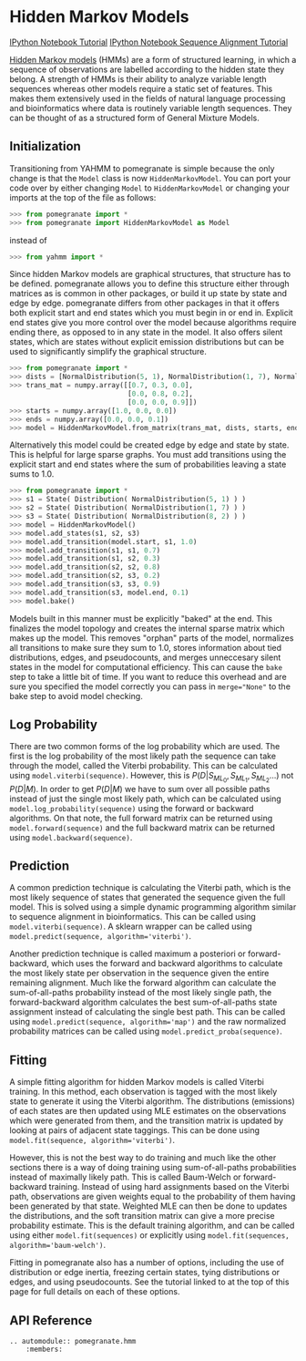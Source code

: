 Hidden Markov Models
====================

[IPython Notebook Tutorial](https://github.com/jmschrei/pomegranate/blob/master/tutorials/Tutorial_3_Hidden_Markov_Models.ipynb)
[IPython Notebook Sequence Alignment Tutorial](http://nbviewer.ipython.org/github/jmschrei/yahmm/blob/master/examples/Global%20Sequence%20Alignment.ipynb)

[Hidden Markov models](http://en.wikipedia.org/wiki/Hidden_Markov_model) (HMMs) are a form of structured learning, in which a sequence of observations are labelled according to the hidden state they belong. A strength of HMMs is their ability to analyze variable length sequences whereas other models require a static set of features. This makes them extensively used in the fields of natural language processing and bioinformatics where data is routinely variable length sequences. They can be thought of as a structured form of General Mixture Models. 

Initialization
--------------

Transitioning from YAHMM to pomegranate is simple because the only change is that the `Model` class is now `HiddenMarkovModel`. You can port your code over by either changing `Model` to `HiddenMarkovModel` or changing your imports at the top of the file as follows:

```python
>>> from pomegranate import *
>>> from pomegranate import HiddenMarkovModel as Model
```

instead of

```python
>>> from yahmm import *
```

Since hidden Markov models are graphical structures, that structure has to be defined. pomegranate allows you to define this structure either through matrices as is common in other packages, or build it up state by state and edge by edge. pomegranate differs from other packages in that it offers both explicit start and end states which you must begin in or end in. Explicit end states give you more control over the model because algorithms require ending there, as opposed to in any state in the model. It also offers silent states, which are states without explicit emission distributions but can be used to significantly simplify the graphical structure. 

```python
>>> from pomegranate import *
>>> dists = [NormalDistribution(5, 1), NormalDistribution(1, 7), NormalDistribution(8,2)]
>>> trans_mat = numpy.array([[0.7, 0.3, 0.0],
                             [0.0, 0.8, 0.2],
                             [0.0, 0.0, 0.9]])
>>> starts = numpy.array([1.0, 0.0, 0.0])
>>> ends = numpy.array([0.0, 0.0, 0.1])
>>> model = HiddenMarkovModel.from_matrix(trans_mat, dists, starts, ends)
```

Alternatively this model could be created edge by edge and state by state. This is helpful for large sparse graphs. You must add transitions using the explicit start and end states where the sum of probabilities leaving a state sums to 1.0.

```python
>>> from pomegranate import *
>>> s1 = State( Distribution( NormalDistribution(5, 1) ) )
>>> s2 = State( Distribution( NormalDistribution(1, 7) ) )
>>> s3 = State( Distribution( NormalDistribution(8, 2) ) )
>>> model = HiddenMarkovModel()
>>> model.add_states(s1, s2, s3)
>>> model.add_transition(model.start, s1, 1.0)
>>> model.add_transition(s1, s1, 0.7)
>>> model.add_transition(s1, s2, 0.3)
>>> model.add_transition(s2, s2, 0.8)
>>> model.add_transition(s2, s3, 0.2)
>>> model.add_transition(s3, s3, 0.9)
>>> model.add_transition(s3, model.end, 0.1)
>>> model.bake()
```

Models built in this manner must be explicitly "baked" at the end. This finalizes the model topology and creates the internal sparse matrix which makes up the model. This removes "orphan" parts of the model, normalizes all transitions to make sure they sum to 1.0, stores information about tied distributions, edges, and pseudocounts, and merges unneccesary silent states in the model for computational efficiency. This can cause the `bake` step to take a little bit of time. If you want to reduce this overhead and are sure you specified the model correctly you can pass in `merge="None"` to the bake step to avoid model checking.

Log Probability
---------------

There are two common forms of the log probability which are used. The first is the log probability of the most likely path the sequence can take through the model, called the Viterbi probability. This can be calculated using `model.viterbi(sequence)`.  However, this is $P(D|S_{ML}_{0}, S_{ML}_{1}, S_{ML}_{2}...)$ not $P(D|M)$. In order to get $P(D|M)$ we have to sum over all possible paths instead of just the single most likely path, which can be calculated using `model.log_probability(sequence)` using the forward or backward algorithms. On that note, the full forward matrix can be returned using `model.forward(sequence)` and the full backward matrix can be returned using `model.backward(sequence)`.

Prediction
----------

A common prediction technique is calculating the Viterbi path, which is the most likely sequence of states that generated the sequence given the full model. This is solved using a simple dynamic programming algorithm similar to sequence alignment in bioinformatics. This can be called using `model.viterbi(sequence)`. A sklearn wrapper can be called using `model.predict(sequence, algorithm='viterbi')`. 

Another prediction technique is called maximum a posteriori or forward-backward, which uses the forward and backward algorithms to calculate the most likely state per observation in the sequence given the entire remaining alignment. Much like the forward algorithm can calculate the sum-of-all-paths probability instead of the most likely single path, the forward-backward algorithm calculates the best sum-of-all-paths state assignment instead of calculating the single best path. This can be called using `model.predict(sequence, algorithm='map')` and the raw normalized probability matrices can be called using `model.predict_proba(sequence)`.

Fitting
------- 

A simple fitting algorithm for hidden Markov models is called Viterbi training. In this method, each observation is tagged with the most likely state to generate it using the Viterbi algorithm. The distributions (emissions) of each states are then updated using MLE estimates on the observations which were generated from them, and the transition matrix is updated by looking at pairs of adjacent state taggings. This can be done using `model.fit(sequence, algorithm='viterbi')`. 

However, this is not the best way to do training and much like the other sections there is a way of doing training using sum-of-all-paths probabilities instead of maximally likely path. This is called Baum-Welch or forward-backward training. Instead of using hard assignments based on the Viterbi path, observations are given weights equal to the probability of them having been generated by that state. Weighted MLE can then be done to updates the distributions, and the soft transition matrix can give a more precise probability estimate. This is the default training algorithm, and can be called using either `model.fit(sequences)` or explicitly using `model.fit(sequences, algorithm='baum-welch')`. 

Fitting in pomegranate also has a number of options, including the use of distribution or edge inertia, freezing certain states, tying distributions or edges, and using pseudocounts. See the tutorial linked to at the top of this page for full details on each of these options.

API Reference
-------------

```eval_rst
.. automodule:: pomegranate.hmm
    :members:
```